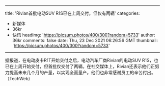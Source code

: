
---
title: 'Rivian首批电动SUV R1S已在上周交付，但仅有两辆'
categories: 
 - 新媒体
 - 36kr
 - 快讯
headimg: 'https://picsum.photos/400/300?random=5733'
author: 36kr
comments: false
date: Thu, 23 Dec 2021 06:26:56 GMT
thumbnail: 'https://picsum.photos/400/300?random=5733'
---

<div>   
据报道，在电动皮卡R1T开始交付之后，电动汽车厂商Rivian的电动SUV R1S，也已在上周开始交付，但首批仅交付了两辆。在社交媒体上，Rivian还表示他们正努力提高未来几个月的产量，以实现全面量产，他们也非常感谢员工的辛苦付出。（TechWeb）  
</div>
            